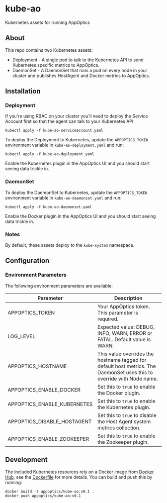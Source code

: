 # kube-ao

Kubernetes assets for running AppOptics

## About

This repo contains two Kubernetes assets:
- Deployment - A single pod to talk to the Kubernetes API to send Kubernetes specific metrics to AppOptics.
- DaemonSet - A DaemonSet that runs a pod on every node in your cluster and publishes HostAgent and Docker metrics to AppOptics.

## Installation

### Deployment

If you're using RBAC on your cluster you'll need to deploy the Service Account first so that the agent can talk to your Kubernetes API:
```	
kubectl apply -f kube-ao-serviceaccount.yaml	
```

To deploy the Deployment to Kubernetes, update the `APPOPTICS_TOKEN` environment variable in `kube-ao-deployment.yaml` and run:
```
kubectl apply -f kube-ao-deployment.yaml
```

Enable the Kubernetes plugin in the AppOptics UI and you should start seeing data trickle in.

### DaemonSet

To deploy the DaemonSet to Kubernetes, update the `APPOPTICS_TOKEN` environment variable in `kube-ao-daemonset.yaml` and run:
```
kubectl apply -f kube-ao-daemonset.yaml
```

Enable the Docker plugin in the AppOptics UI and you should start seeing data trickle in.

### Notes

By default, these assets deploy to the `kube-system` namespace.

## Configuration

### Environment Parameters

The following environment parameters are available:

 Parameter                   | Description
-----------------------------|---------------------
 APPOPTICS_TOKEN             | Your AppOptics token. This parameter is required.
 LOG_LEVEL                   | Expected value: DEBUG, INFO, WARN, ERROR or FATAL. Default value is WARN.
 APPOPTICS_HOSTNAME          | This value overrides the hostname tagged for default host metrics. The DaemonSet uses this to override with Node name.
 APPOPTICS_ENABLE_DOCKER     | Set this to `true` to enable the Docker plugin.
 APPOPTICS_ENABLE_KUBERNETES | Set this to `true` to enable the Kubernetes plugin.
 APPOPTICS_DISABLE_HOSTAGENT | Set this to `true` to disable the Host Agent system metrics collection.
 APPOPTICS_ENABLE_ZOOKEEPER  | Set this to `true` to enable the Zookeeper plugin.

## Development

The included Kubernetes resources rely on a Docker image from [Docker Hub](https://hub.docker.com/r/appoptics/kube-ao), see the [Dockerfile](Dockerfile) for more details. You can build and push this by running:
```
docker build -t appoptics/kube-ao:v0.1 .
docker push appoptics/kube-ao:v0.1
```
